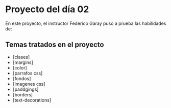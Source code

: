 # Proyecto del día 02

En este proyecto, el instructor Federico Garay puso a prueba las habilidades de:

## Temas tratados en el proyecto

- [clases]
- [margins]
- [color]
- [parrafos css]
- [fondos]
- [imagenes css]
- [paddgings]
- [borders]
- [text-decorations]
